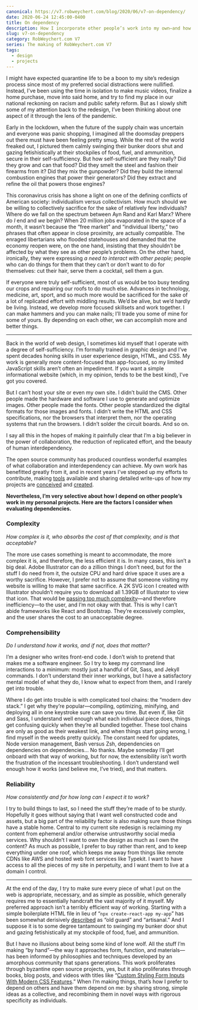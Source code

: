 ```yaml
---
canonical: https://v7.robweychert.com/blog/2020/06/v7-on-dependency/
date: 2020-06-24 12:45:00-0400
title: On dependency
description: How I incorporate other people’s work into my own—and how I don’t
slug: v7-on-dependency
category: RobWeychert.com V7
series: The making of RobWeychert.com V7
tags:
  - design
  - projects
---
```


I might have expected quarantine life to be a boon to my site’s redesign process since most of my preferred social distractions were nullified. Instead, I’ve been using the time in isolation to make music videos, finalize a home purchase, move into said home, and try to find my place in our national reckoning on racism and public safety reform. But as I slowly shift some of my attention back to the redesign, I’ve been thinking about one aspect of it through the lens of the pandemic.

Early in the lockdown, when the future of the supply chain was uncertain and everyone was panic shopping, I imagined all the doomsday preppers out there must have been feeling pretty smug. While the rest of the world freaked out, I pictured them calmly swinging their bunker doors shut and gazing fetishistically at their stockpiles of food, fuel, and ammunition, secure in their self-sufficiency. But how self-sufficient are they really? Did they grow and can that food? Did they smelt the steel and fashion their firearms from it? Did they mix the gunpowder? Did they build the internal combustion engines that power their generators? Did they extract and refine the oil that powers those engines?

This coronavirus crisis has shone a light on one of the defining conflicts of American society: individualism versus collectivism. How much should we be willing to collectively sacrifice for the sake of relatively few individuals? Where do we fall on the spectrum between Ayn Rand and Karl Marx? Where do *I* end and *we* begin? When 20 million jobs evaporated in the space of a month, it wasn’t because the “free market” and “individual liberty,” two phrases that often appear in close proximity, are actually compatible. The enraged libertarians who flooded statehouses and demanded that the economy reopen were, on the one hand, insisting that they shouldn’t be affected by what they see as other people’s problems. On the other hand, ironically, they were expressing *a need to interact with other people*; people who can do things for them that they can’t or don’t want to do for themselves: cut their hair, serve them a cocktail, sell them a gun.

If everyone were truly self-sufficient, most of us would be too busy tending our crops and repairing our roofs to do much else. Advances in technology, medicine, art, sport, and so much more would be sacrificed for the sake of a lot of replicated effort with middling results. We’d be alive, but we’d hardly be living. Instead, we develop more focused skillsets and work together. I can make hammers and you can make nails; I’ll trade you some of mine for some of yours. By depending on each other, we can accomplish more and better things.

***

Back in the world of web design, I sometimes kid myself that I operate with a degree of self-sufficiency. I’m formally trained in graphic design and I’ve spent decades honing skills in user experience design, HTML, and CSS. My work is generally more content-focused than app-focused, so my limited JavaScript skills aren’t often an impediment. If you want a simple informational website (which, in my opinion, tends to be the best kind), I’ve got you covered.

But I can’t host your site or even my own site. I didn’t build the CMS. Other people made the hardware and software I use to generate and optimize images. Other people made the fonts. Other people standardized the digital formats for those images and fonts. I didn’t write the HTML and CSS specifications, nor the browsers that interpret them, nor the operating systems that run the browsers. I didn’t solder the circuit boards. And so on.

I say all this in the hopes of making it painfully clear that I’m a big believer in the power of collaboration, the reduction of replicated effort, and the beauty of human interdependency.

The open source community has produced countless wonderful examples of what collaboration and interdependency can achieve. My own work has benefitted greatly from it, and in recent years I’ve stepped up my efforts to contribute, making [tools](https://github.com/propublica/column-setter) available and sharing detailed write-ups of how my projects are [conceived](https://v6.robweychert.com/blog/2019/02/introducing-tinnitus-tracker/) and [created](https://v6.robweychert.com/blog/2018/09/revisiting-incomplete-open-cubes/).

**Nevertheless, I’m very selective about how I depend on other people’s work in my personal projects. Here are the factors I consider when evaluating dependencies.**

### Complexity

*How complex is it, who absorbs the cost of that complexity, and is that acceptable?*

The more use cases something is meant to accommodate, the more complex it is, and therefore, the less efficient it is. In many cases, this isn’t a big deal. Adobe Illustrator can do a zillion things I don’t need, but for the stuff I do need from it, the outsize CPU and hard drive space it uses are a worthy sacrifice. However, I prefer not to assume that someone visiting my website is willing to make that same sacrifice. A 2K SVG icon I created with Illustrator shouldn’t require you to download all 1.39GB of Illustrator to view that icon. That would be [passing too much complexity](https://daverupert.com/2020/06/tradeoffs-and-shifting-complexity/)—and therefore inefficiency—to the user, and I’m not okay with that. This is why I can’t abide frameworks like React and Bootstrap. They’re excessively complex, and the user shares the cost to an unacceptable degree.

### Comprehensibility

*Do I understand how it works, and if not, does that matter?*

I’m a designer who writes front-end code. I don’t wish to pretend that makes me a software engineer. So I try to keep my command line interactions to a minimum: mostly just a handful of Git, Sass, and Jekyll commands. I don’t understand their inner workings, but I have a satisfactory mental model of what they do, I know what to expect from them, and I rarely get into trouble.

Where I do get into trouble is with complicated tool chains: the “modern dev stack.” I get why they’re popular—compiling, optimizing, minifying, and deploying all in one keystroke sure can save you time. But even if, like Git and Sass, I understand well enough what each individual piece does, things get confusing quickly when they’re all bundled together. These tool chains are only as good as their weakest link, and when things start going wrong, I find myself in the weeds pretty quickly. The constant need for updates, Node version management, Bash versus Zsh, dependencies on dependencies on dependencies… No thanks. Maybe someday I’ll get onboard with that way of working, but for now, the extensibility isn’t worth the frustration of the incessant troubleshooting. I don’t understand well enough how it works (and believe me, I’ve tried), and that matters.

### Reliability

*How consistently and for how long can I expect it to work?*

I try to build things to last, so I need the stuff they’re made of to be sturdy. Hopefully it goes without saying that I want well constructed code and assets, but a big part of the reliability factor is also making sure those things have a stable home. Central to my current site redesign is reclaiming my content from ephemeral and/or otherwise untrustworthy social media services. Why shouldn’t I want to own the design as much as I own the content? As much as possible, I prefer to buy rather than rent, and to keep everything under one roof, which keeps me away from things like remote CDNs like AWS and hosted web font services like Typekit. I want to have access to all the pieces of my site in perpetuity, and I want them to live at a domain I control.

***

At the end of the day, I try to make sure every piece of what I put on the web is appropriate, necessary, and as simple as possible, which generally requires me to essentially handcraft the vast majority of it myself. My preferred approach isn’t a terribly efficient way of working. Starting with a simple boilerplate HTML file in lieu of “`npx create-react-app my-app`” has been somewhat derisively [described](https://dev.to/richharris/in-defense-of-the-modern-web-2nia) as “old guard” and “artisanal.” And I suppose it is to some degree tantamount to swinging my bunker door shut and gazing fetishistically at my stockpile of food, fuel, and ammunition.

But I have no illusions about being some kind of lone wolf. All the stuff I’m making “by hand”—the way it approaches form, function, and materials—has been informed by philosophies and techniques developed by an amorphous community that spans generations. This work proliferates through byzantine open source projects, yes, but it also proliferates through books, blog posts, and videos with titles like “[Custom Styling Form Inputs With Modern CSS Features](https://css-tricks.com/custom-styling-form-inputs-with-modern-css-features/).” When I’m making things, that’s how I prefer to depend on others and have them depend on me: by sharing strong, simple ideas as a collective, and recombining them in novel ways with rigorous specificity as individuals.